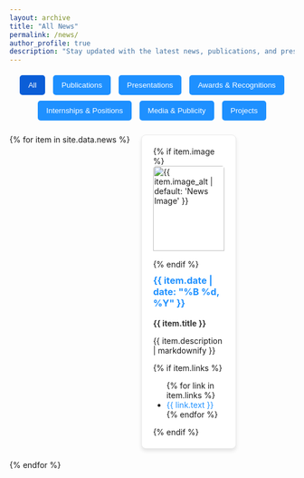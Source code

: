 ```yaml
---
layout: archive
title: "All News"
permalink: /news/
author_profile: true
description: "Stay updated with the latest news, publications, and presentations related to Suraj's work in AI and healthcare."
---
```


<!-- Category Filter Buttons -->
<div class="filter-buttons">
  <button class="filter-btn active" onclick="filterNews(event, 'All')">All</button>
  <button class="filter-btn" onclick="filterNews(event, 'Publications')">Publications</button>
  <button class="filter-btn" onclick="filterNews(event, 'Presentations')">Presentations</button>
  <button class="filter-btn" onclick="filterNews(event, 'Awards & Recognitions')">Awards & Recognitions</button>
  <button class="filter-btn" onclick="filterNews(event, 'Internships & Positions')">Internships & Positions</button>
  <button class="filter-btn" onclick="filterNews(event, 'Media & Publicity')">Media & Publicity</button>
  <button class="filter-btn" onclick="filterNews(event, 'Projects')">Projects</button>
  <!-- Add more categories as needed -->
</div>

<!-- News Items -->
<div class="news-container">
  {% for item in site.data.news %}
    <div class="news-card" data-category="{{ item.category }}">
      {% if item.image %}
        <img src="{{ item.image }}" alt="{{ item.image_alt | default: 'News Image' }}" class="news-image" loading="lazy">
      {% endif %}
      <h3>{{ item.date | date: "%B %d, %Y" }}</h3>
      <h4>{{ item.title }}</h4>
      <p>{{ item.description | markdownify }}</p>
      {% if item.links %}
        <ul>
          {% for link in item.links %}
            <li><a href="{{ link.url }}" target="_blank">{{ link.text }}</a></li>
          {% endfor %}
        </ul>
      {% endif %}
    </div>
  {% endfor %}
</div>

<!-- JavaScript for Filtering -->
<script>
  function filterNews(event, category) {
    const cards = document.querySelectorAll('.news-card');
    const buttons = document.querySelectorAll('.filter-btn');

    // Remove active class from all buttons
    buttons.forEach(btn => btn.classList.remove('active'));

    // Add active class to the clicked button
    event.currentTarget.classList.add('active');

    // Show or hide news cards based on category
    cards.forEach(card => {
      if (category === 'All' || card.getAttribute('data-category') === category) {
        card.style.display = 'block';
      } else {
        card.style.display = 'none';
      }
    });
  }
</script>

<style>
/* Styles for Filter Buttons */
.filter-buttons {
  margin-bottom: 20px;
  text-align: center;
}

.filter-btn {
  background-color: #1e90ff;
  color: white;
  border: none;
  padding: 10px 15px;
  margin: 5px;
  border-radius: 5px;
  cursor: pointer;
  transition: background-color 0.3s;
}

.filter-btn:hover {
  background-color: #0d6efd;
}

.filter-btn.active {
  background-color: #0b5ed7;
}

/* News Container and Card Styles */
.news-container {
  display: flex;
  flex-wrap: wrap;
  gap: 20px;
}

.news-card {
  background: #fff;
  border: 1px solid #eaeaea;
  border-radius: 8px;
  padding: 20px;
  width: calc(33% - 40px);
  box-shadow: 0 4px 6px rgba(0, 0, 0, 0.1);
  transition: transform 0.2s, box-shadow 0.2s;
}

.news-card:hover {
  transform: translateY(-5px);
  box-shadow: 0 8px 16px rgba(0,0,0,0.2);
}

.news-image {
  width: 100%;
  height: 150px;
  object-fit: cover;
  border-radius: 5px 5px 0 0;
  margin-bottom: 15px;
}

.news-card h3 {
  margin-top: 10px;
  color: #1e90ff;
}

.news-card h4 {
  color: #333;
  margin: 10px 0;
}

.news-card a {
  color: #1e90ff;
  text-decoration: none;
}

.news-card a:hover {
  text-decoration: underline;
}

/* Responsive Design */
@media (max-width: 768px) {
  .news-card {
    width: calc(50% - 40px);
  }
}

@media (max-width: 480px) {
  .news-card {
    width: 100%;
  }
}
</style>
